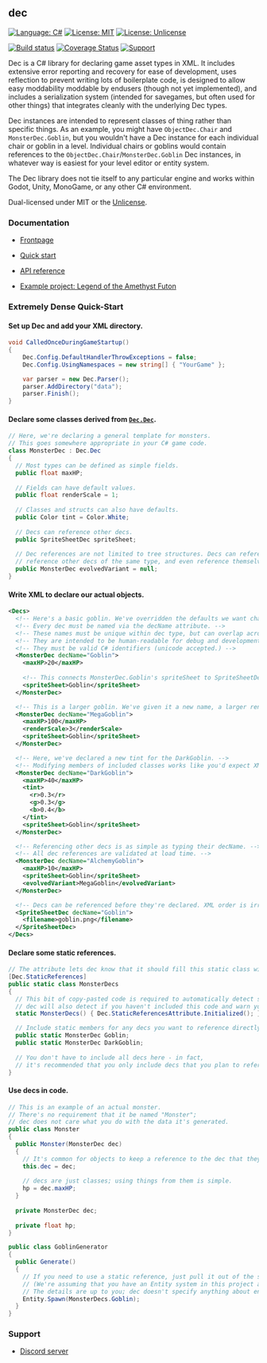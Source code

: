 dec
---

[![Language: C#](https://img.shields.io/badge/language-C%23-blue)](https://docs.microsoft.com/en-us/dotnet/csharp/) [![License: MIT](https://img.shields.io/badge/license-MIT-blue.svg)](https://opensource.org/licenses/MIT) [![License: Unlicense](https://img.shields.io/badge/license-Unlicense-blue.svg)](http://unlicense.org/)

[![Build status](https://img.shields.io/github/workflow/status/zorbathut/dec/Test/master)](https://github.com/zorbathut/dec/actions?query=workflow%3ATest+branch%3Amaster) [![Coverage Status](https://coveralls.io/repos/github/zorbathut/dec/badge.svg)](https://coveralls.io/github/zorbathut/dec) [![Support](https://img.shields.io/discord/703688553707601962?label=support&logo=discord)](https://discord.gg/vQv9DMA)

Dec is a C# library for declaring game asset types in XML. It includes extensive error reporting and recovery for ease of development, uses reflection to prevent writing lots of boilerplate code, is designed to allow easy moddability moddable by endusers (though not yet implemented), and includes a serialization system (intended for savegames, but often used for other things) that integrates cleanly with the underlying Dec types.

Dec instances are intended to represent classes of thing rather than specific things. As an example, you might have `ObjectDec.Chair` and `MonsterDec.Goblin`, but you wouldn't have a Dec instance for each individual chair or goblin in a level. Individual chairs or goblins would contain references to the `ObjectDec.Chair`/`MonsterDec.Goblin` Dec instances, in whatever way is easiest for your level editor or entity system.

The Dec library does not tie itself to any particular engine and works within Godot, Unity, MonoGame, or any other C# environment.

Dual-licensed under MIT or the [Unlicense](http://unlicense.org).


### Documentation

* [Frontpage](https://zorbathut.github.io/dec/)

* [Quick start](https://zorbathut.github.io/dec/quickstart/introduction.html)

* [API reference](https://zorbathut.github.io/dec/api/index.html)

* [Example project: Legend of the Amethyst Futon](example/loaf)


### Extremely Dense Quick-Start

#### Set up Dec and add your XML directory.

```cs
void CalledOnceDuringGameStartup()
{
    Dec.Config.DefaultHandlerThrowExceptions = false;
    Dec.Config.UsingNamespaces = new string[] { "YourGame" };

    var parser = new Dec.Parser();
    parser.AddDirectory("data");
    parser.Finish();
}
```

#### Declare some classes derived from [`Dec.Dec`](xref:Dec.Dec).

```cs
// Here, we're declaring a general template for monsters.
// This goes somewhere appropriate in your C# game code.
class MonsterDec : Dec.Dec
{
  // Most types can be defined as simple fields.
  public float maxHP;
  
  // Fields can have default values.
  public float renderScale = 1;
  
  // Classes and structs can also have defaults.
  public Color tint = Color.White;
  
  // Decs can reference other decs.
  public SpriteSheetDec spriteSheet;
  
  // Dec references are not limited to tree structures. Decs can reference other decs in circles,
  // reference other decs of the same type, and even reference themselves.
  public MonsterDec evolvedVariant = null;
}
```

#### Write XML to declare our actual objects.

```xml
<Decs>
  <!-- Here's a basic goblin. We've overridden the defaults we want changed and ignored the rest. -->
  <!-- Every dec must be named via the decName attribute. -->
  <!-- These names must be unique within dec type, but can overlap across different types. -->
  <!-- They are intended to be human-readable for debug and development purposes, but not user-visible. -->
  <!-- They must be valid C# identifiers (unicode accepted.) -->
  <MonsterDec decName="Goblin">
    <maxHP>20</maxHP>
    
    <!-- This connects MonsterDec.Goblin's spriteSheet to SpriteSheetDec.Goblin. -->
    <spriteSheet>Goblin</spriteSheet>
  </MonsterDec>

  <!-- This is a larger goblin. We've given it a new name, a larger render scale, and more health. -->
  <MonsterDec decName="MegaGoblin">
    <maxHP>100</maxHP>
    <renderScale>3</renderScale>
    <spriteSheet>Goblin</spriteSheet>
  </MonsterDec>

  <!-- Here, we've declared a new tint for the DarkGoblin. -->
  <!-- Modifying members of included classes works like you'd expect XML to. -->
  <MonsterDec decName="DarkGoblin">
    <maxHP>40</maxHP>
    <tint>
      <r>0.3</r>
      <g>0.3</g>
      <b>0.4</b>
    </tint>
    <spriteSheet>Goblin</spriteSheet>
  </MonsterDec>

  <!-- Referencing other decs is as simple as typing their decName. -->
  <!-- All dec references are validated at load time. -->
  <MonsterDec decName="AlchemyGoblin">
    <maxHP>10</maxHP>
    <spriteSheet>Goblin</spriteSheet>
    <evolvedVariant>MegaGoblin</evolvedVariant>
  </MonsterDec>

  <!-- Decs can be referenced before they're declared. XML order is irrelevant. -->
  <SpriteSheetDec decName="Goblin">
    <filename>goblin.png</filename>
  </SpriteSheetDec>
</Decs>
```

#### Declare some static references.

```cs
// The attribute lets dec know that it should fill this static class with data.
[Dec.StaticReferences]
public static class MonsterDecs
{
  // This bit of copy-pasted code is required to automatically detect some errors.
  // dec will also detect if you haven't included this code and warn you about it.
  static MonsterDecs() { Dec.StaticReferencesAttribute.Initialized(); }

  // Include static members for any decs you want to reference directly.
  public static MonsterDec Goblin;
  public static MonsterDec DarkGoblin;
  
  // You don't have to include all decs here - in fact,
  // it's recommended that you only include decs that you plan to reference by name.
}
```

#### Use decs in code.

```cs
// This is an example of an actual monster.
// There's no requirement that it be named "Monster";
// dec does not care what you do with the data it's generated.
public class Monster
{
  public Monster(MonsterDec dec)
  {
    // It's common for objects to keep a reference to the dec that they're created from.
    this.dec = dec;
    
    // decs are just classes; using things from them is simple.
    hp = dec.maxHP;
  }
  
  private MonsterDec dec;
  
  private float hp;
}

public class GoblinGenerator
{
  public Generate()
  {
    // If you need to use a static reference, just pull it out of the static reference class.
    // (We're assuming that you have an Entity system in this project already.
    // The details are up to you; dec doesn't specify anything about entities.)
    Entity.Spawn(MonsterDecs.Goblin);
  }
}
```


### Support

* [Discord server](https://discord.gg/vQv9DMA)
